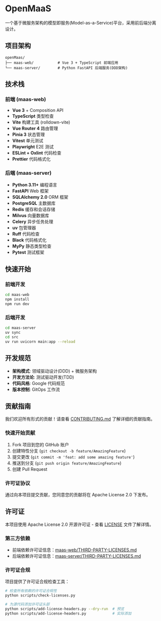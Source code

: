# OpenMaaS

一个基于微服务架构的模型即服务(Model-as-a-Service)平台，采用前后端分离设计。

## 项目架构

```
openMaas/
├── maas-web/           # Vue 3 + TypeScript 前端应用
└── maas-server/        # Python FastAPI 后端服务(DDD架构)
```

## 技术栈

### 前端 (maas-web)

- **Vue 3** + Composition API
- **TypeScript** 类型检查
- **Vite** 构建工具 (rolldown-vite)
- **Vue Router 4** 路由管理
- **Pinia 3** 状态管理
- **Vitest** 单元测试
- **Playwright** E2E 测试
- **ESLint + Oxlint** 代码检查
- **Prettier** 代码格式化

### 后端 (maas-server)

- **Python 3.11+** 编程语言
- **FastAPI** Web 框架
- **SQLAlchemy 2.0** ORM 框架
- **PostgreSQL** 主数据库
- **Redis** 缓存和会话存储
- **Milvus** 向量数据库
- **Celery** 异步任务处理
- **uv** 包管理器
- **Ruff** 代码检查
- **Black** 代码格式化
- **MyPy** 静态类型检查
- **Pytest** 测试框架

## 快速开始

### 前端开发

```bash
cd maas-web
npm install
npm run dev
```

### 后端开发

```bash
cd maas-server
uv sync
cd src
uv run uvicorn main:app --reload
```

## 开发规范

- **架构模式**: 领域驱动设计(DDD) + 微服务架构
- **开发方法论**: 测试驱动开发(TDD)
- **代码风格**: Google 代码规范
- **版本控制**: GitOps 工作流

## 贡献指南

我们欢迎所有形式的贡献！请查看 [CONTRIBUTING.md](CONTRIBUTING.md) 了解详细的贡献指南。

### 快速开始贡献

1. Fork 项目到您的 GitHub 账户
2. 创建特性分支 (`git checkout -b feature/AmazingFeature`)
3. 提交更改 (`git commit -m 'feat: add some amazing feature'`)
4. 推送到分支 (`git push origin feature/AmazingFeature`)
5. 创建 Pull Request

### 许可证协议

通过向本项目提交贡献，您同意您的贡献将在 Apache License 2.0 下发布。

## 许可证

本项目使用 Apache License 2.0 开源许可证 - 查看 [LICENSE](LICENSE) 文件了解详情。

### 第三方依赖

- 前端依赖许可证信息：[maas-web/THIRD-PARTY-LICENSES.md](maas-web/THIRD-PARTY-LICENSES.md)
- 后端依赖许可证信息：[maas-server/THIRD-PARTY-LICENSES.md](maas-server/THIRD-PARTY-LICENSES.md)

### 许可证合规

项目提供了许可证合规检查工具：

```bash
# 检查所有依赖的许可证合规性
python scripts/check-licenses.py

# 为源代码添加许可证头部
python scripts/add-license-headers.py --dry-run  # 预览
python scripts/add-license-headers.py            # 实际添加
```
